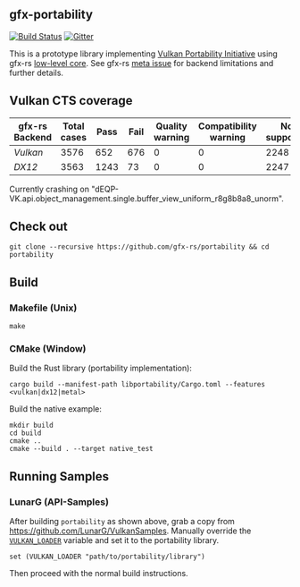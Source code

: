 ## gfx-portability
[![Build Status](https://travis-ci.org/gfx-rs/portability.svg?branch=master)](https://travis-ci.org/gfx-rs/portability)
[![Gitter](https://badges.gitter.im/gfx-rs/portability.svg)](https://gitter.im/gfx-rs/portability)

This is a prototype library implementing [Vulkan Portability Initiative](https://www.khronos.org/blog/khronos-announces-the-vulkan-portability-initiative) using gfx-rs [low-level core](http://gfx-rs.github.io/2017/07/24/low-level.html). See gfx-rs [meta issue](https://github.com/gfx-rs/gfx/issues/1354) for backend limitations and further details.

## Vulkan CTS coverage

| gfx-rs Backend | Total cases | Pass | Fail | Quality warning | Compatibility warning | Not supported | Resource error | Internal error | Timeout | Crash |
| -------------- | -- | -- | -- | - | - | - | - | - | - | - |
| *Vulkan* | 3576 | 652  | 676  | 0 | 0 | 2248 | 0 | 0 | 0 | 0 |
| *DX12* | 3563 | 1243 | 73  | 0 | 0 | 2247 | 0 | 0 | 0 | 0 |

Currently crashing on "dEQP-VK.api.object_management.single.buffer_view_uniform_r8g8b8a8_unorm".

## Check out
```
git clone --recursive https://github.com/gfx-rs/portability && cd portability
```

## Build

### Makefile (Unix)
```
make
```

### CMake (Window)
Build the Rust library (portability implementation):

```
cargo build --manifest-path libportability/Cargo.toml --features <vulkan|dx12|metal>
```

Build the native example:

```
mkdir build
cd build
cmake ..
cmake --build . --target native_test
```

## Running Samples

### LunarG (API-Samples)
After building `portability` as shown above, grab a copy from https://github.com/LunarG/VulkanSamples.
Manually override the [`VULKAN_LOADER`](https://github.com/LunarG/VulkanSamples/blob/master/API-Samples/CMakeLists.txt#L189-L194) variable and set it to the portability library.
```
set (VULKAN_LOADER "path/to/portability/library")
```
Then proceed with the normal build instructions.
